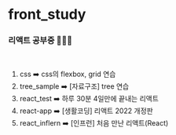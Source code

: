 # front_study
### 리액트 공부중 👩🏻‍💻
<br>

1. css ➡️ css의 flexbox, grid 연습
2. tree_sample ➡️ [자료구조] tree 연습
3. react_test ➡️ 하루 30분 4일만에 끝내는 리액트
4. react-app ➡️ [생활코딩] 리액트 2022 개정판
5. react_inflern ➡️ [인프런] 처음 만난 리액트(React) 
